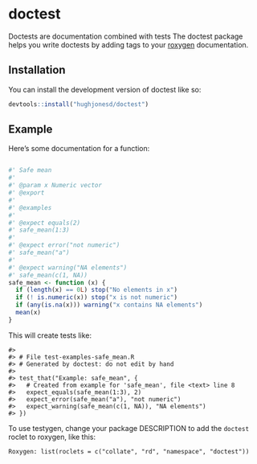 
<!-- README.md is generated from README.Rmd. Please edit that file -->

# doctest

<!-- badges: start -->

<!-- badges: end -->

Doctests are documentation combined with tests The doctest package helps
you write doctests by adding tags to your
[roxygen](https://roxygen2.r-lib.org/) documentation.

## Installation

You can install the development version of doctest like so:

``` r
devtools::install("hughjonesd/doctest")
```

## Example

Here’s some documentation for a function:

``` r

#' Safe mean
#' 
#' @param x Numeric vector
#' @export
#' 
#' @examples
#' 
#' @expect equals(2)
#' safe_mean(1:3)
#' 
#' @expect error("not numeric")
#' safe_mean("a")
#'
#' @expect warning("NA elements")
#' safe_mean(c(1, NA))
safe_mean <- function (x) {
  if (length(x) == 0L) stop("No elements in x")
  if (! is.numeric(x)) stop("x is not numeric")
  if (any(is.na(x))) warning("x contains NA elements")
  mean(x)
}
```

This will create tests like:

    #> 
    #> # File test-examples-safe_mean.R
    #> # Generated by doctest: do not edit by hand
    #> 
    #> test_that("Example: safe_mean", {
    #>   # Created from example for 'safe_mean', file <text> line 8
    #>   expect_equals(safe_mean(1:3), 2)
    #>   expect_error(safe_mean("a"), "not numeric")
    #>   expect_warning(safe_mean(c(1, NA)), "NA elements")
    #> })

To use testygen, change your package DESCRIPTION to add the `doctest`
roclet to roxygen, like this:

    Roxygen: list(roclets = c("collate", "rd", "namespace", "doctest"))
